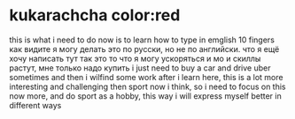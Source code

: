 # kukarachcha color:red

this is what i need to do now is to learn how to type in emglish 10 fingers
как видите я могу делать это по русски, но не  по английски. что я ещё хочу написать тут так это то что я могу ускоряться и мо
и скиллы растут, мне только надо купить i just need to buy a car and drive uber sometimes and then i wilfind some work after i learn here, this is a lot more interesting and challenging then sport now i think, so i need to focus on this now more, and do sport as a hobby, this way i will express myself better in different ways
